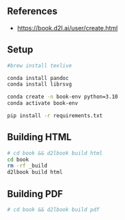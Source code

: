 
## References

  + https://book.d2l.ai/user/create.html

## Setup


```sh
#brew install texlive
```

```sh
conda install pandoc
conda install librsvg
```

```sh
conda create -n book-env python=3.10
conda activate book-env
```

```sh
pip install -r requirements.txt
```

## Building HTML

```sh
# cd book && d2lbook build html
cd book
rm -rf _build
d2lbook build html
```

## Building PDF

```sh
# cd book && d2lbook build pdf
```
